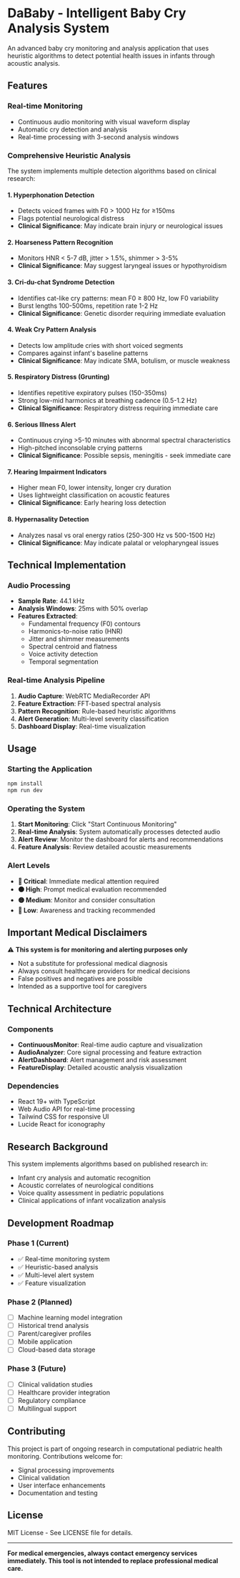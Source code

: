 # DaBaby - Intelligent Baby Cry Analysis System

An advanced baby cry monitoring and analysis application that uses heuristic algorithms to detect potential health issues in infants through acoustic analysis.

## Features

### Real-time Monitoring
- Continuous audio monitoring with visual waveform display
- Automatic cry detection and analysis
- Real-time processing with 3-second analysis windows

### Comprehensive Heuristic Analysis

The system implements multiple detection algorithms based on clinical research:

#### 1. **Hyperphonation Detection**
- Detects voiced frames with F0 > 1000 Hz for ≥150ms
- Flags potential neurological distress
- **Clinical Significance**: May indicate brain injury or neurological issues

#### 2. **Hoarseness Pattern Recognition**
- Monitors HNR < 5-7 dB, jitter > 1.5%, shimmer > 3-5%
- **Clinical Significance**: May suggest laryngeal issues or hypothyroidism

#### 3. **Cri-du-chat Syndrome Detection**
- Identifies cat-like cry patterns: mean F0 ≥ 800 Hz, low F0 variability
- Burst lengths 100-500ms, repetition rate 1-2 Hz
- **Clinical Significance**: Genetic disorder requiring immediate evaluation

#### 4. **Weak Cry Pattern Analysis**
- Detects low amplitude cries with short voiced segments
- Compares against infant's baseline patterns
- **Clinical Significance**: May indicate SMA, botulism, or muscle weakness

#### 5. **Respiratory Distress (Grunting)**
- Identifies repetitive expiratory pulses (150-350ms)
- Strong low-mid harmonics at breathing cadence (0.5-1.2 Hz)
- **Clinical Significance**: Respiratory distress requiring immediate care

#### 6. **Serious Illness Alert**
- Continuous crying >5-10 minutes with abnormal spectral characteristics
- High-pitched inconsolable crying patterns
- **Clinical Significance**: Possible sepsis, meningitis - seek immediate care

#### 7. **Hearing Impairment Indicators**
- Higher mean F0, lower intensity, longer cry duration
- Uses lightweight classification on acoustic features
- **Clinical Significance**: Early hearing loss detection

#### 8. **Hypernasality Detection**
- Analyzes nasal vs oral energy ratios (250-300 Hz vs 500-1500 Hz)
- **Clinical Significance**: May indicate palatal or velopharyngeal issues

## Technical Implementation

### Audio Processing
- **Sample Rate**: 44.1 kHz
- **Analysis Windows**: 25ms with 50% overlap
- **Features Extracted**:
  - Fundamental frequency (F0) contours
  - Harmonics-to-noise ratio (HNR)
  - Jitter and shimmer measurements
  - Spectral centroid and flatness
  - Voice activity detection
  - Temporal segmentation

### Real-time Analysis Pipeline
1. **Audio Capture**: WebRTC MediaRecorder API
2. **Feature Extraction**: FFT-based spectral analysis
3. **Pattern Recognition**: Rule-based heuristic algorithms
4. **Alert Generation**: Multi-level severity classification
5. **Dashboard Display**: Real-time visualization

## Usage

### Starting the Application
```bash
npm install
npm run dev
```

### Operating the System
1. **Start Monitoring**: Click "Start Continuous Monitoring"
2. **Real-time Analysis**: System automatically processes detected audio
3. **Alert Review**: Monitor the dashboard for alerts and recommendations
4. **Feature Analysis**: Review detailed acoustic measurements

### Alert Levels
- **🔴 Critical**: Immediate medical attention required
- **🟠 High**: Prompt medical evaluation recommended
- **🟡 Medium**: Monitor and consider consultation
- **🔵 Low**: Awareness and tracking recommended

## Important Medical Disclaimers

⚠️ **This system is for monitoring and alerting purposes only**
- Not a substitute for professional medical diagnosis
- Always consult healthcare providers for medical decisions
- False positives and negatives are possible
- Intended as a supportive tool for caregivers

## Technical Architecture

### Components
- **ContinuousMonitor**: Real-time audio capture and visualization
- **AudioAnalyzer**: Core signal processing and feature extraction
- **AlertDashboard**: Alert management and risk assessment
- **FeatureDisplay**: Detailed acoustic analysis visualization

### Dependencies
- React 19+ with TypeScript
- Web Audio API for real-time processing
- Tailwind CSS for responsive UI
- Lucide React for iconography

## Research Background

This system implements algorithms based on published research in:
- Infant cry analysis and automatic recognition
- Acoustic correlates of neurological conditions
- Voice quality assessment in pediatric populations
- Clinical applications of infant vocalization analysis

## Development Roadmap

### Phase 1 (Current)
- ✅ Real-time monitoring system
- ✅ Heuristic-based analysis
- ✅ Multi-level alert system
- ✅ Feature visualization

### Phase 2 (Planned)
- [ ] Machine learning model integration
- [ ] Historical trend analysis
- [ ] Parent/caregiver profiles
- [ ] Mobile application
- [ ] Cloud-based data storage

### Phase 3 (Future)
- [ ] Clinical validation studies
- [ ] Healthcare provider integration
- [ ] Regulatory compliance
- [ ] Multilingual support

## Contributing

This project is part of ongoing research in computational pediatric health monitoring. Contributions welcome for:
- Signal processing improvements
- Clinical validation
- User interface enhancements
- Documentation and testing

## License

MIT License - See LICENSE file for details.

---

**For medical emergencies, always contact emergency services immediately. This tool is not intended to replace professional medical care.**